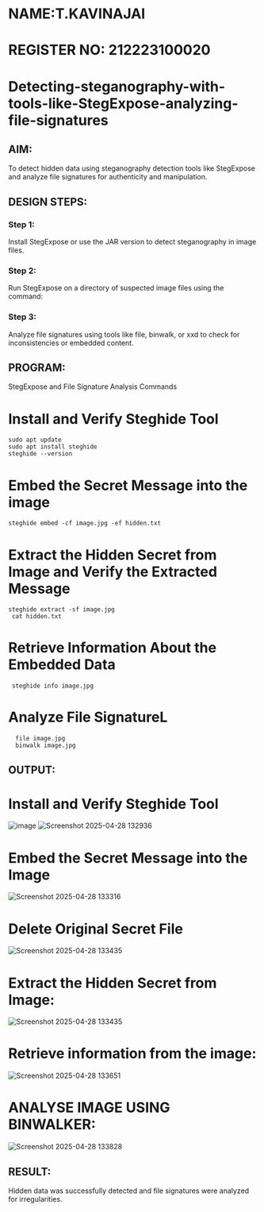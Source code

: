 # NAME:T.KAVINAJAI
# REGISTER NO: 212223100020
# Detecting-steganography-with-tools-like-StegExpose-analyzing-file-signatures
## AIM:
To detect hidden data using steganography detection tools like StegExpose and analyze file signatures for authenticity and manipulation.

## DESIGN STEPS:
### Step 1:
Install StegExpose or use the JAR version to detect steganography in image files.

### Step 2:
Run StegExpose on a directory of suspected image files using the command:

### Step 3:
Analyze file signatures using tools like file, binwalk, or xxd to check for inconsistencies or embedded content.

## PROGRAM:
StegExpose and File Signature Analysis Commands
# Install and Verify Steghide Tool
```
sudo apt update
sudo apt install steghide
steghide --version 
```

# Embed the Secret Message into the image
```
steghide embed -cf image.jpg -ef hidden.txt
```
# Extract the Hidden Secret from Image and Verify the Extracted Message
```
steghide extract -sf image.jpg
 cat hidden.txt
```
# Retrieve Information About the Embedded Data
```
 steghide info image.jpg
```

# Analyze File SignatureL
```
  file image.jpg
  binwalk image.jpg
```
## OUTPUT:
# Install and Verify Steghide Tool
![image](https://github.com/user-attachments/assets/451b76eb-16d1-4dff-8446-dec47c300613)
![Screenshot 2025-04-28 132936](https://github.com/user-attachments/assets/ab93cff7-7f87-4560-b332-35daa2b00aae)

# Embed the Secret Message into the Image
![Screenshot 2025-04-28 133316](https://github.com/user-attachments/assets/25241afe-4f74-4fbc-a5a6-82de992e2e26)

# Delete Original Secret File

![Screenshot 2025-04-28 133435](https://github.com/user-attachments/assets/cf536fcc-7ad7-4ac0-ae70-0f4f7f47ab73)

# Extract the Hidden Secret from Image:
![Screenshot 2025-04-28 133435](https://github.com/user-attachments/assets/af801fae-1c10-4dd7-971d-eb5643b65711)

# Retrieve information from the image:

![Screenshot 2025-04-28 133651](https://github.com/user-attachments/assets/5c05935e-9230-4f55-a7de-b169d8bb3cea)

# ANALYSE IMAGE USING BINWALKER:
![Screenshot 2025-04-28 133828](https://github.com/user-attachments/assets/4eb3bd11-b8cf-4407-a1c2-5c92669cfa05)

## RESULT:
Hidden data was successfully detected and file signatures were analyzed for irregularities.
